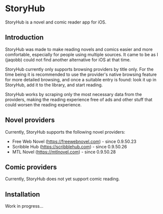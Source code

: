 # StoryHub

StoryHub is a novel and comic reader app for iOS.

## Introduction

StoryHub was made to make reading novels and comics easier and more comfortable, especially for people using multiple sources. It came to be as I (jaqobb) could not find another alternative for iOS at that time.

StoryHub currently only supports browsing providers by title only. For the time being it is recommended to use the provider's native browsing feature for more detailed browsing, and once a suitable entry is found: look it up in StoryHub, add it to the library, and start reading.

StoryHub works by scraping only the most necessary data from the providers, making the reading experience free of ads and other stuff that could worsen the reading experience.

## Novel providers

Currently, StoryHub supports the following novel providers:

* Free Web Novel (<https://freewebnovel.com>) - since 0.9.50.23
* Scribble Hub (<https://scribblehub.com>) - since 0.9.50.26
* MTL Novel (<https://mtlnovel.com>) - since 0.9.50.28

## Comic providers

Currently, StoryHub does not yet support comic reading.

## Installation

Work in progress...
